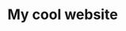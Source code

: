 <!DOCTYPE html>
<html>
    <head>
        <meta charset="utf-8">
      <h1> My cool website </h1>
  </head>
